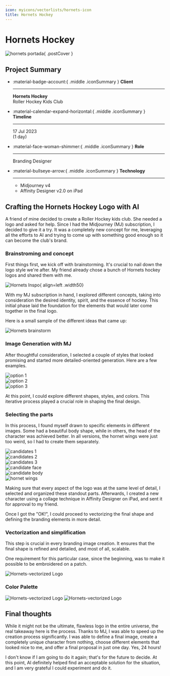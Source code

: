 ```yaml
---
icon: myicons/vectorlists/hornets-icon
title: Hornets Hockey
---
```


# Hornets Hockey

![hornets portada](../../img/hornets/cover-hornets.webp){ .postCover }

## Project Summary

<div class="grid cards" markdown>

-   :material-badge-account:{ .middle .iconSummary }  __Client__

    ---

    **Hornets Hockey** <br>
    Roller Hockey Kids Club

-   :material-calendar-expand-horizontal:{ .middle .iconSummary }  __Timeline__

    ---

    17 Jul 2023 <br>
    (1 day)

-   :material-face-woman-shimmer:{ .middle .iconSummary }  __Role__

    ---

    Branding Designer

-   :material-bullseye-arrow:{ .middle .iconSummary }  __Technology__

    ---

    - Midjourney v4 
    - Affinity Designer v2.0 on iPad


</div>

## Crafting the Hornets Hockey Logo with AI

A friend of mine decided to create a Roller Hockey kids club. She needed a logo and asked for help. Since I had the Midjourney (MJ) subscription, I decided to give it a try. It was a completely new concept for me, leveraging all the efforts to AI and trying to come up with something good enough so it can become the club's brand.

### Brainstroming and concept

First things first, we kick off with brainstorming. It's crucial to nail down the logo style we're after. My friend already chose a bunch of Hornets hockey logos and shared them with me.

![Hornets Inspo](../../img/hornets/inspiration.webp){ align=left .width50}

With my MJ subscription in hand, I explored different concepts, taking into consideration the desired identity, spirit, and the essence of hockey. This initial phase laid the foundation for the elements that would later come together in the final logo.

<p class="newLine"></p>

Here is a small sample of the different ideas that came up:

![Hornets brainstorm](../../img/hornets/Brainstorming-MJ.webp)

### Image Generation with MJ

After thoughtful consideration, I selected a couple of styles that looked promising and started more detailed-oriented generation. Here are a few examples.

<div class="galGrid">

<div class="galGridItem">
    <div>
        <img src="../../../img/hornets/option1.webp" alt="option 1" />
    </div>
    <div>
        <img src="../../../img/hornets/option2.webp" alt="option 2" />
    </div>
    <div>
        <img src="../../../img/hornets/option3.webp" alt="option 3" />
    </div>    
</div>

</div>

At this point, I could explore different shapes, styles, and colors. This iterative process played a crucial role in shaping the final design.

### Selecting the parts

In this process, I found myself drawn to specific elements in different images. Some had a beautiful body shape, while in others, the head of the character was achieved better. In all versions, the hornet wings were just too weird, so I had to create them separately.

<div class="galGrid">

<div class="galGridItem">
    <div>
        <img src="../../../img/hornets/candidates1.webp" alt="candidates 1" />
    </div>
    <div>
        <img src="../../../img/hornets/candidates2.webp" alt="candidates 2" />
    </div>
    <div>
        <img src="../../../img/hornets/candidates3.webp" alt="candidates 3" />
    </div>    
</div>

</div>

<div class="galGrid">

<div class="galGridItem">
    <div>
        <img src="../../../img/hornets/candidate-face.webp" alt="candidate face" />
    </div>
    <div>
        <img src="../../../img/hornets/candidate-body.webp" alt="candidate body" />
    </div>
    <div>
        <img src="../../../img/hornets/hornet-wings.webp" alt="hornet wings" />
    </div>    
</div>

</div>

Making sure that every aspect of the logo was at the same level of detail, I selected and organized these standout parts. Afterwards, I created a new character using a collage technique in Affinity Designer on iPad, and sent it for approval to my friend.

Once I got the "OK!", I could proceed to vectorizing the final shape and defining the branding elements in more detail.

### Vectorization and simplification

This step is crucial in every branding image creation. It ensures that the final shape is refined and detailed, and most of all, scalable.

One requirement for this particular case, since the beginning, was to make it possible to be embroidered on a patch.

![Hornets-vectorized Logo](../../img/hornets/vectorized-logos.webp)

### Color Palette

![Hornets-vectorized Logo](../../img/hornets/hornets-palette-light.webp#only-light)
![Hornets-vectorized Logo](../../img/hornets/hornets-palette-dark.webp#only-dark)


## Final thoughts

While it might not be the ultimate, flawless logo in the entire universe, the real takeaway here is the process. Thanks to MJ, I was able to speed up the creation process significantly. I was able to define a final image, create a completely unique character from nothing, choose different elements that looked nice to me, and offer a final proposal in just one day. Yes, 24 hours!

I don't know if I am going to do it again; that's for the future to decide. At this point, AI definitely helped find an acceptable solution for the situation, and I am very grateful I could experiment and do it.